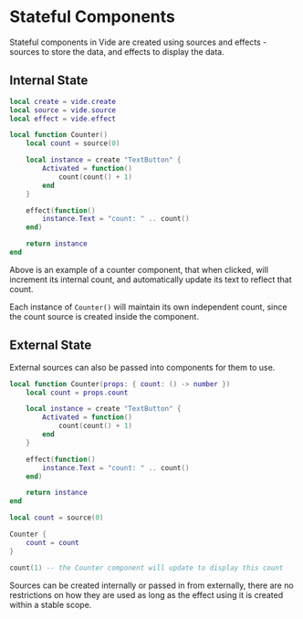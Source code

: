 # Stateful Components

Stateful components in Vide are created using sources and effects - sources to
store the data, and effects to display the data.

## Internal State

```lua
local create = vide.create
local source = vide.source
local effect = vide.effect

local function Counter()
    local count = source(0)

    local instance = create "TextButton" {
        Activated = function()
            count(count() + 1)
        end
    }

    effect(function()
        instance.Text = "count: " .. count()
    end)

    return instance
end
```

Above is an example of a counter component, that when clicked, will increment
its internal count, and automatically update its text to reflect that count.

Each instance of `Counter()` will maintain its own independent count, since the
count source is created inside the component.

## External State

External sources can also be passed into components for them to use.

```lua
local function Counter(props: { count: () -> number })
    local count = props.count

    local instance = create "TextButton" {
        Activated = function()
            count(count() + 1)
        end
    }

    effect(function()
        instance.Text = "count: " .. count()
    end)

    return instance
end

local count = source(0)

Counter {
    count = count
}

count(1) -- the Counter component will update to display this count
```

Sources can be created internally or passed in from externally, there are no
restrictions on how they are used as long as the effect using it is created
within a stable scope.

